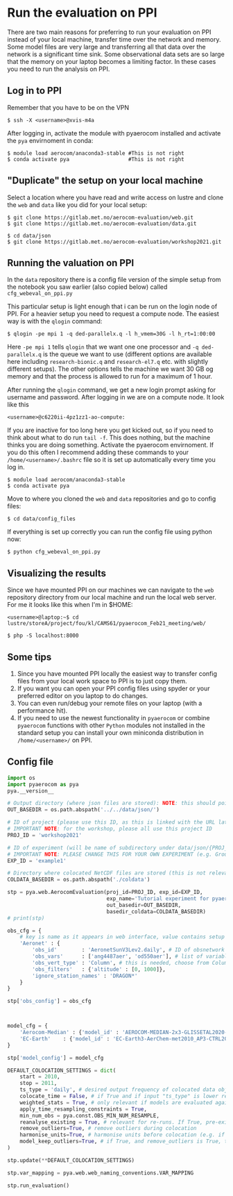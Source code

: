 # Run the evaluation on PPI

There are two main reasons for preferring to run your evaluation on PPI instead of your local machine, transfer time over the network and memory. Some model files are very large and transferring all that data over the network is a significant time sink. Some observational data sets are so large that the memory on your laptop becomes a limiting factor. In these cases you need to run the analysis on PPI.

## Log in to PPI
Remember that you have to be on the VPN
```
$ ssh -X <username>@xvis-m4a
```

After logging in, activate the module with pyaerocom installed and activate the `pya` envirnoment in conda:

```
$ module load aerocom/anaconda3-stable #This is not right
$ conda activate pya                   #This is not right
```

## "Duplicate" the setup on your local machine
Select a location where you have read and write access on lustre and clone the `web` and `data` like you did for your local setup:

```
$ git clone https://gitlab.met.no/aerocom-evaluation/web.git
$ git clone https://gitlab.met.no/aerocom-evaluation/data.git

$ cd data/json
$ git clone https://gitlab.met.no/aerocom-evaluation/workshop2021.git
```
## Running the valuation on PPI
In the `data` repository there is a config file version of the simple setup from the notebook you saw earlier (also copied below) called `cfg_webeval_on_ppi.py`

This particular setup is light enough that i can be run on the login node of PPI. For a heavier setup you need to request a compute node. The easiest way is with the `qlogin` command:
```
$ qlogin -pe mpi 1 -q ded-parallelx.q -l h_vmem=30G -l h_rt=1:00:00
```
Here `-pe mpi 1` tells `qlogin` that we want one one processor and `-q ded-parallelx.q` is the queue we want to use (different options are available here including `research-bionic.q` and `research-el7.q` etc. with slightly different setups). The other options tells the machine we want 30 GB og memory and that the process is allowed to run for a maximum of 1 hour.

After running the `qlogin` command, we get a new login prompt asking for username and password. After logging in we are on a compute node. It look like this
```
<username>@c6220ii-4pz1zz1-ao-compute:
```
If you are inactive for too long here you get kicked out, so if you need to think about what to do run `tail -f`. This does nothing, but the machine thinks you are doing something. Activate the pyaerocom envirnoment. If you do this often I recommend adding these commands to your `/home/<username>/.bashrc` file so it is set up automatically every time you log in.

```
$ module load aerocom/anaconda3-stable
$ conda activate pya
```
Move to where you cloned the `web` and `data` repositories and go to config files:
```
$ cd data/config_files
```
If everything is set up correctly you can run the config file using python now:
```
$ python cfg_webeval_on_ppi.py
```
## Visualizing the results
Since we have mounted PPI on our machines we can navigate to the `web` repository directory from our local machine and run the local web server. For me it looks like this when I'm in $HOME:
```
<username>@laptop:~$ cd lustre/storeA/project/fou/kl/CAMS61/pyaerocom_Feb21_meeting/web/

$ php -S localhost:8000
```

## Some tips
1. Since you have mounted PPI locally the easiest way to transfer config files from your local work space to PPI is to just copy them.
2. If you want you can open your PPI config files using spyder or your preferred editor on you laptop to do changes.
3. You can even run/debug your remote files on your laptop (with a performance hit).
4. If you need to use the newest functionality in `pyaerocom` or combine `pyaerocom` functions with other `Python` modules not installed in the standard setup you can install your own miniconda distribution in `/home/<username>/` on PPI.

## Config file
```python
import os
import pyaerocom as pya
pya.__version__

# Output directory (where json files are stored): NOTE: this should point to the *data* Gitlab repo that you should have cloned
OUT_BASEDIR = os.path.abspath('../../data/json/')

# ID of project (please use this ID, as this is linked with the URL later on and will make sure to write into the correct GitLab repo, under data/json/{PROJ_ID})
# IMPORTANT NOTE: for the workshop, please all use this project ID
PROJ_ID = 'workshop2021'

# ID of experiment (will be name of subdirectory under data/json/{PROJ_ID}/{EXP_ID}) and used for experiment navigation in the web interface.
# IMPORTANT NOTE: PLEASE CHANGE THIS FOR YOUR OWN EXPERIMENT (e.g. Group1, Group2, ...)
EXP_ID = 'example1'

# Directory where colocated NetCDF files are stored (this is not relevant for the website, so it can be set flexibly)
COLDATA_BASEDIR = os.path.abspath('./coldata')

stp = pya.web.AerocomEvaluation(proj_id=PROJ_ID, exp_id=EXP_ID, 
                                exp_name='Tutorial experiment for pyaerocom workshop',
                                out_basedir=OUT_BASEDIR,
                                basedir_coldata=COLDATA_BASEDIR)
# print(stp)

obs_cfg = {
    # key is name as it appears in web interface, value contains setup 
    'Aeronet' : {
        'obs_id'        : 'AeronetSunV3Lev2.daily', # ID of obsnetwork
        'obs_vars'      : ['ang4487aer', 'od550aer'], # list of variables (Angstrom Exponent, 440-870nm, and AOD at 550 nm)
        'obs_vert_type' : 'Column', # this is needed, choose from Column or Surface
        'obs_filters'   : {'altitude' : [0, 1000]},
        'ignore_station_names' : 'DRAGON*'
    }
}

stp['obs_config'] = obs_cfg



model_cfg = {
    'Aerocom-Median' : {'model_id' : 'AEROCOM-MEDIAN-2x3-GLISSETAL2020-1_AP3-CTRL'},
    'EC-Earth'    : {'model_id' : 'EC-Earth3-AerChem-met2010_AP3-CTRL2019'}
}

stp['model_config'] = model_cfg

DEFAULT_COLOCATION_SETTINGS = dict(
    start = 2010, 
    stop = 2011,
    ts_type = 'daily', # desired output frequency of colocated data objects
    colocate_time = False, # if True and if input "ts_type" is lower resolution than highest available in model and obs, then model and obs are first colocated in higher res. before resampling to "ts_type"
    weighted_stats = True, # only relevant if models are evaluated against gridded satellite data
    apply_time_resampling_constraints = True,
    min_num_obs = pya.const.OBS_MIN_NUM_RESAMPLE,
    reanalyse_existing = True, # relevant for re-runs. If True, pre-existing colocated data files are re-used for computation of json files 
    remove_outliers=True, # remove outliers during colocation
    harmonise_units=True, # harmonise units before colocation (e.g. if obs is in ug m-3 and model is in kg m-3). Will crash if unit conversion cannot be done (e.g. obs in ug m-3 and model in nmole mole-1).
    model_keep_outliers=True, # if True, and remove_outliers is True, then only obs outliers are removed  (default behaviour)
)

stp.update(**DEFAULT_COLOCATION_SETTINGS)

stp.var_mapping = pya.web.web_naming_conventions.VAR_MAPPING

stp.run_evaluation()
```
